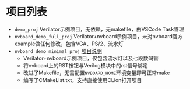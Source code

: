 # 项目列表
- `demo_proj` Verilator示例项目，无依赖，无makefile，由VSCode Task管理
- `nvboard_demo_full_proj` Verilator+nvboard示例项目，未对nvboard官方example做任何修改，包含VGA、PS/2、流水灯
- `nvboard_demo_minimal_proj` [项目说明](nvboard_demo_minimal_proj/README.md)
  - Verilator+nvboard示例项目，仅包含流水灯以及七段数码管
  - 将nvboard上的RST按钮与Verilog模块中的rst信号绑定
  - 改进了Makefile，无需配置`NVBOARD_HOME`环境变量即可正常make
  - 编写了CMakeList.txt，支持直接使用CLion打开项目